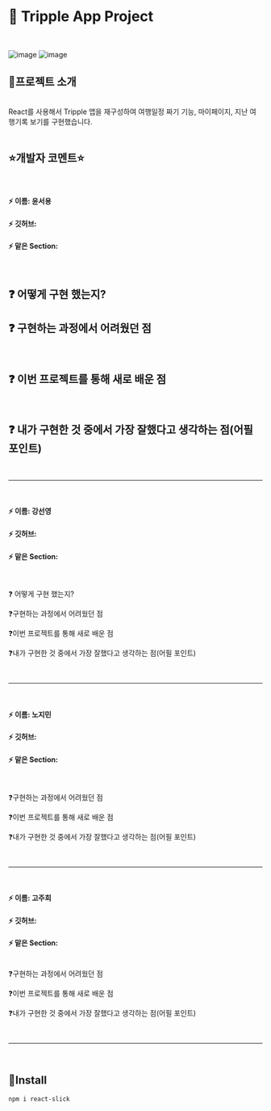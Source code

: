 # 📎 Tripple App Project

<br />

![image](https://github.com/TeamC-Triple/team-c-triple/assets/153697588/05f43e53-fe4e-4909-873e-9b9c71fc050d)
![image](https://github.com/TeamC-Triple/team-c-triple/assets/153697588/a7474829-55bc-47bf-89df-a5c8eaef4661)

## 📌프로젝트 소개
<br />
React를 사용해서 Tripple 앱을 재구성하여 여행일정 짜기 기능, 마이페이지, 지난 여행기록 보기를 구현했습니다.

<br />


<br />

## ⭐️개발자 코멘트⭐️
<br />

#### ⚡ 이름: 윤서용

#### ⚡ 깃허브: 

#### ⚡ 맡은 Section:

<br />

## ❓ 어떻게 구현 했는지?


## ❓ 구현하는 과정에서 어려웠던 점
​

## ❓ 이번 프로젝트를 통해 새로 배운 점
​

## ❓ 내가 구현한 것 중에서 가장 잘했다고 생각하는 점(어필 포인트)

<br />
<hr />
<br />

#### ⚡ 이름: 강선영

#### ⚡ 깃허브: 

#### ⚡ 맡은 Section: 


<br />

❓ 어떻게 구현 했는지?
​

❓구현하는 과정에서 어려웠던 점


❓이번 프로젝트를 통해 새로 배운 점


❓내가 구현한 것 중에서 가장 잘했다고 생각하는 점(어필 포인트)



<br />
<hr />
<br />


#### ⚡ 이름: 노지민

#### ⚡ 깃허브: 

#### ⚡ 맡은 Section: 

<br />

❓구현하는 과정에서 어려웠던 점


❓이번 프로젝트를 통해 새로 배운 점


❓내가 구현한 것 중에서 가장 잘했다고 생각하는 점(어필 포인트)


<br />
<hr />
<br />

#### ⚡ 이름: 고주희
#### ⚡ 깃허브: 
#### ⚡ 맡은 Section: 

<br />
❓구현하는 과정에서 어려웠던 점


❓이번 프로젝트를 통해 새로 배운 점


❓내가 구현한 것 중에서 가장 잘했다고 생각하는 점(어필 포인트)


<br />
<hr />
<br />



## 📌Install

    npm i react-slick

